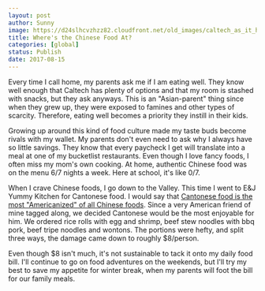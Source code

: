 ```yaml
---
layout: post
author: Sunny
image: https://d24slhcvzhzz82.cloudfront.net/old_images/caltech_as_it_happens/6a0105349b8251970b01bb09b58b0e970d.jpg
title: Where's the Chinese Food At?
categories: [global]
status: Publish
date: 2017-08-15
---
```


Every time I call home, my parents ask me if I am eating well. They know well enough that Caltech has plenty of options and that my room is stashed with snacks, but they ask anyways. This is an "Asian-parent" thing since when they grew up, they were exposed to famines and other types of scarcity. Therefore, eating well becomes a priority they instill in their kids.

Growing up around this kind of food culture made my taste buds become rivals with my wallet. My parents don't even need to ask why I always have so little savings. They know that every paycheck I get will translate into a meal at one of my bucketlist restaurants. Even though I love fancy foods, I often miss my mom's own cooking. At home, authentic Chinese food was on the menu 6/7 nights a week. Here at school, it's like 0/7.

When I crave Chinese foods, I go down to the Valley. This time I went to E&amp;J Yummy Kitchen for Cantonese food. I would say that <a href="https://www.seriouseats.com/2014/10/introduction-what-is-cantonese-chinese-cuisine.html">Cantonese food is the most "Americanized" of all Chinese foods</a>. Since a very American friend of mine tagged along, we decided Cantonese would be the most enjoyable for him. We ordered rice rolls with egg and shrimp, beef stew noodles with bbq pork, beef tripe noodles and wontons. The portions were hefty, and split three ways, the damage came down to roughly $8/person.

Even though $8 isn't much, it's not sustainable to tack it onto my daily food bill. I'll continue to go on food adventures on the weekends, but I'll try my best to save my appetite for winter break, when my parents will foot the bill for our family meals.

